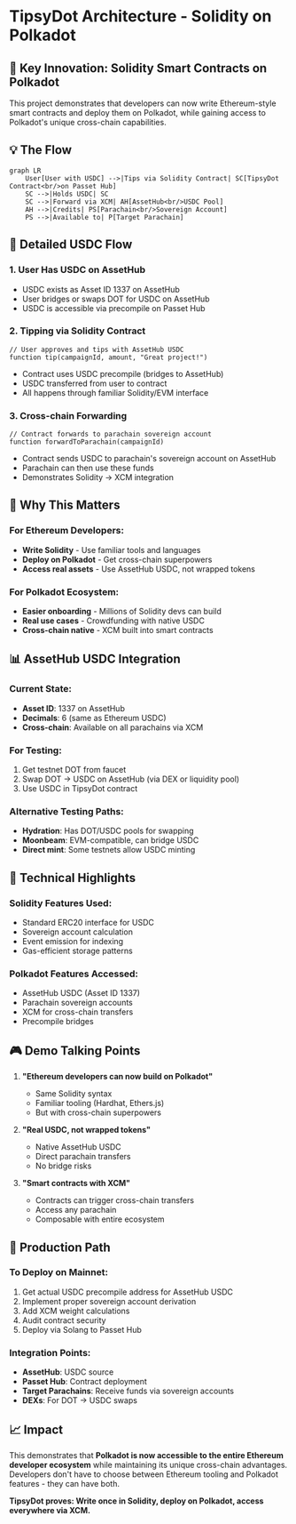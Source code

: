 # TipsyDot Architecture - Solidity on Polkadot

## 🎯 Key Innovation: **Solidity Smart Contracts on Polkadot**

This project demonstrates that developers can now write Ethereum-style smart contracts and deploy them on Polkadot, while gaining access to Polkadot's unique cross-chain capabilities.

## 💡 The Flow

```mermaid
graph LR
    User[User with USDC] -->|Tips via Solidity Contract| SC[TipsyDot Contract<br/>on Passet Hub]
    SC -->|Holds USDC| SC
    SC -->|Forward via XCM| AH[AssetHub<br/>USDC Pool]
    AH -->|Credits| PS[Parachain<br/>Sovereign Account]
    PS -->|Available to| P[Target Parachain]
```

## 🔄 Detailed USDC Flow

### 1. **User Has USDC on AssetHub**
- USDC exists as Asset ID 1337 on AssetHub
- User bridges or swaps DOT for USDC on AssetHub
- USDC is accessible via precompile on Passet Hub

### 2. **Tipping via Solidity Contract**
```solidity
// User approves and tips with AssetHub USDC
function tip(campaignId, amount, "Great project!")
```
- Contract uses USDC precompile (bridges to AssetHub)
- USDC transferred from user to contract
- All happens through familiar Solidity/EVM interface

### 3. **Cross-chain Forwarding**
```solidity
// Contract forwards to parachain sovereign account
function forwardToParachain(campaignId)
```
- Contract sends USDC to parachain's sovereign account on AssetHub
- Parachain can then use these funds
- Demonstrates Solidity → XCM integration

## 🌉 Why This Matters

### For Ethereum Developers:
- **Write Solidity** - Use familiar tools and languages
- **Deploy on Polkadot** - Get cross-chain superpowers
- **Access real assets** - Use AssetHub USDC, not wrapped tokens

### For Polkadot Ecosystem:
- **Easier onboarding** - Millions of Solidity devs can build
- **Real use cases** - Crowdfunding with native USDC
- **Cross-chain native** - XCM built into smart contracts

## 📊 AssetHub USDC Integration

### Current State:
- **Asset ID**: 1337 on AssetHub
- **Decimals**: 6 (same as Ethereum USDC)
- **Cross-chain**: Available on all parachains via XCM

### For Testing:
1. Get testnet DOT from faucet
2. Swap DOT → USDC on AssetHub (via DEX or liquidity pool)
3. Use USDC in TipsyDot contract

### Alternative Testing Paths:
- **Hydration**: Has DOT/USDC pools for swapping
- **Moonbeam**: EVM-compatible, can bridge USDC
- **Direct mint**: Some testnets allow USDC minting

## 🔑 Technical Highlights

### Solidity Features Used:
- Standard ERC20 interface for USDC
- Sovereign account calculation
- Event emission for indexing
- Gas-efficient storage patterns

### Polkadot Features Accessed:
- AssetHub USDC (Asset ID 1337)
- Parachain sovereign accounts
- XCM for cross-chain transfers
- Precompile bridges

## 🎮 Demo Talking Points

1. **"Ethereum developers can now build on Polkadot"**
   - Same Solidity syntax
   - Familiar tooling (Hardhat, Ethers.js)
   - But with cross-chain superpowers

2. **"Real USDC, not wrapped tokens"**
   - Native AssetHub USDC
   - Direct parachain transfers
   - No bridge risks

3. **"Smart contracts with XCM"**
   - Contracts can trigger cross-chain transfers
   - Access any parachain
   - Composable with entire ecosystem

## 🚀 Production Path

### To Deploy on Mainnet:
1. Get actual USDC precompile address for AssetHub USDC
2. Implement proper sovereign account derivation
3. Add XCM weight calculations
4. Audit contract security
5. Deploy via Solang to Passet Hub

### Integration Points:
- **AssetHub**: USDC source
- **Passet Hub**: Contract deployment
- **Target Parachains**: Receive funds via sovereign accounts
- **DEXs**: For DOT → USDC swaps

## 📈 Impact

This demonstrates that **Polkadot is now accessible to the entire Ethereum developer ecosystem** while maintaining its unique cross-chain advantages. Developers don't have to choose between Ethereum tooling and Polkadot features - they can have both.

**TipsyDot proves: Write once in Solidity, deploy on Polkadot, access everywhere via XCM.**